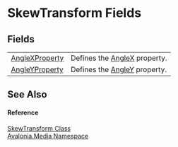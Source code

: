 # SkewTransform Fields




## Fields
<table>
<tr>
<td><a href="F_Avalonia_Media_SkewTransform_AngleXProperty">AngleXProperty</a></td>
<td>Defines the <a href="P_Avalonia_Media_SkewTransform_AngleX">AngleX</a> property.</td>
</tr>
<tr>
<td><a href="F_Avalonia_Media_SkewTransform_AngleYProperty">AngleYProperty</a></td>
<td>Defines the <a href="P_Avalonia_Media_SkewTransform_AngleY">AngleY</a> property.</td>
</tr>
</table>

## See Also


#### Reference
<a href="T_Avalonia_Media_SkewTransform">SkewTransform Class</a>  
<a href="N_Avalonia_Media">Avalonia.Media Namespace</a>  
